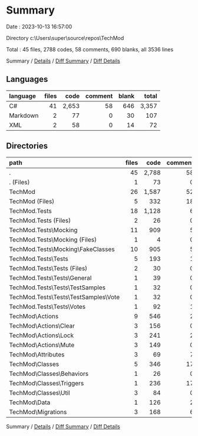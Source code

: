 # Summary

Date : 2023-10-13 16:57:00

Directory c:\\Users\\super\\source\\repos\\TechMod

Total : 45 files,  2788 codes, 58 comments, 690 blanks, all 3536 lines

Summary / [Details](details.md) / [Diff Summary](diff.md) / [Diff Details](diff-details.md)

## Languages
| language | files | code | comment | blank | total |
| :--- | ---: | ---: | ---: | ---: | ---: |
| C# | 41 | 2,653 | 58 | 646 | 3,357 |
| Markdown | 2 | 77 | 0 | 30 | 107 |
| XML | 2 | 58 | 0 | 14 | 72 |

## Directories
| path | files | code | comment | blank | total |
| :--- | ---: | ---: | ---: | ---: | ---: |
| . | 45 | 2,788 | 58 | 690 | 3,536 |
| . (Files) | 1 | 73 | 0 | 29 | 102 |
| TechMod | 26 | 1,587 | 52 | 311 | 1,950 |
| TechMod (Files) | 5 | 332 | 18 | 83 | 433 |
| TechMod.Tests | 18 | 1,128 | 6 | 350 | 1,484 |
| TechMod.Tests (Files) | 2 | 26 | 0 | 6 | 32 |
| TechMod.Tests\\Mocking | 11 | 909 | 5 | 306 | 1,220 |
| TechMod.Tests\\Mocking (Files) | 1 | 4 | 0 | 1 | 5 |
| TechMod.Tests\\Mocking\\FakeClasses | 10 | 905 | 5 | 305 | 1,215 |
| TechMod.Tests\\Tests | 5 | 193 | 1 | 38 | 232 |
| TechMod.Tests\\Tests (Files) | 2 | 30 | 0 | 7 | 37 |
| TechMod.Tests\\Tests\\General | 1 | 39 | 0 | 8 | 47 |
| TechMod.Tests\\Tests\\TestSamples | 1 | 32 | 0 | 6 | 38 |
| TechMod.Tests\\Tests\\TestSamples\\Vote | 1 | 32 | 0 | 6 | 38 |
| TechMod.Tests\\Tests\\Votes | 1 | 92 | 1 | 17 | 110 |
| TechMod\\Actions | 9 | 546 | 2 | 78 | 626 |
| TechMod\\Actions\\Clear | 3 | 156 | 0 | 20 | 176 |
| TechMod\\Actions\\Lock | 3 | 241 | 2 | 42 | 285 |
| TechMod\\Actions\\Mute | 3 | 149 | 0 | 16 | 165 |
| TechMod\\Attributes | 3 | 69 | 7 | 8 | 84 |
| TechMod\\Classes | 5 | 346 | 17 | 71 | 434 |
| TechMod\\Classes\\Behaviors | 1 | 26 | 0 | 8 | 34 |
| TechMod\\Classes\\Triggers | 1 | 236 | 17 | 45 | 298 |
| TechMod\\Classes\\Util | 3 | 84 | 0 | 18 | 102 |
| TechMod\\Data | 1 | 126 | 2 | 25 | 153 |
| TechMod\\Migrations | 3 | 168 | 6 | 46 | 220 |

Summary / [Details](details.md) / [Diff Summary](diff.md) / [Diff Details](diff-details.md)